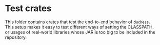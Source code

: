 # Test crates

This folder contains crates that test the end-to-end behavior of `duchess`. This setup makes it easy to test different ways of setting the CLASSPATH, or usages of real-world libraries whose JAR is too big to be included in the repository.
